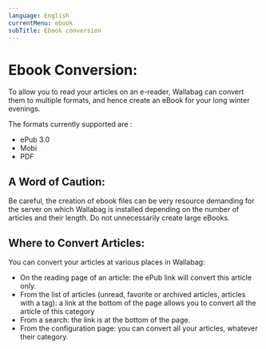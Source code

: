 ```yaml
---
language: English
currentMenu: ebook
subTitle: Ebook conversion
---
```


# Ebook Conversion:

To allow you to read your articles on an e-reader, Wallabag can convert them to multiple formats, and hence create an eBook for your long winter evenings.

The formats currently supported are :

* ePub 3.0
* Mobi
* PDF

  

## A Word of Caution:

Be careful, the creation of ebook files can be very resource demanding for the server on which Wallabag is installed depending on the number of articles and their length.
Do not unnecessarily create large eBooks.

## Where to Convert Articles:

You can convert your articles at various places in Wallabag:

* On the reading page of an article: the ePub link will convert this article only.
* From the list of articles (unread, favorite or archived articles, articles with a tag): a link at the bottom of the page allows you to convert all the article of this category
* From a search: the link is at the bottom of the page.
* From the configuration page: you can convert all your articles, whatever their category.


